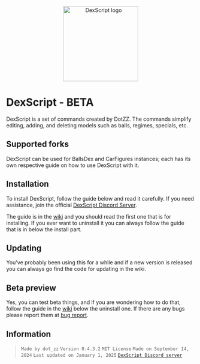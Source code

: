 <a name="logo"/>
<div align="center">
<img src="https://i.imgur.com/uKfx0qO.png" alt="DexScript logo" width="200" height="200"></img>
</div>

# DexScript - BETA

DexScript is a set of commands created by DotZZ. The commands simplify editing, adding, and deleting models such as balls, regimes, specials, etc.

## Supported forks

DexScript can be used for BallsDex and CarFigures instances; each has its own respective guide on how to use DexScript with it.

## Installation

To install DexScript, follow the guide below and read it carefully. If you need assistance, join the official [DexScript Discord Server](https://discord.gg/pkKvMdP74Z).

The guide is in the [wiki](https://github.com/Dotsian/DexScript/wiki/Installing,-Updating,-and-Uninstalling) and you should read the first one that is for installing. If you ever want to uninstall it you can always follow the guide that is in below the install part.

## Updating

You've probably been using this for a while and if a new version is released you can always go find the code for updating in the wiki.

## Beta preview

Yes, you can test beta things, and if you are wondering how to do that, follow the guide in the [wiki](https://github.com/Dotsian/DexScript/wiki/Installing,-Updating,-and-Uninstalling) below the uninstall one. If there are any bugs please report them at [bug report](https://github.com/Dotsian/DexScript/issues/new/choose).

## Information

> ``Made by dot_zz``
> ``Version 0.4.3.2``
> ``MIT License``
> ``Made on September 14, 2024``
> ``Last updated on January 1, 2025``
> [``DexScript Discord server``](https://discord.gg/pkKvMdP74Z)
